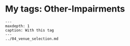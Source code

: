 # My tags: Other-Impairments

```{toctree}
---
maxdepth: 1
caption: With this tag
---
../04_venue_selection.md
```
